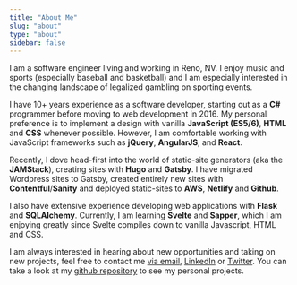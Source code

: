 ```yaml
---
title: "About Me"
slug: "about"
type: "about"
sidebar: false
---
```

<div class="fa-bullet-list">
    <p class="fa-bullet-list-item">
        <span class="fa fa-keyboard-o fa-bullet-icon"></span>I am a software engineer living and working in Reno, NV. I enjoy music and sports (especially baseball and basketball) and I am especially interested in the changing landscape of legalized gambling on sporting events.
    </p>
    <p>
        <span class="fa fa-code fa-bullet-icon"></span>I have 10+ years experience as a software developer, starting out as a <strong>C#</strong> programmer before moving to web development in 2016. My personal preference is to implement a design with vanilla <strong>JavaScript (ES5/6)</strong>, <strong>HTML</strong> and <strong>CSS</strong> whenever possible. However, I am comfortable working with JavaScript frameworks such as <strong>jQuery</strong>, <strong>AngularJS</strong>, and <strong>React</strong>.
        <p>Recently, I dove head-first into the world of static-site generators (aka the <strong>JAMStack</strong>), creating sites with <strong>Hugo</strong> and <strong>Gatsby</strong>. I have migrated Wordpress sites to Gatsby, created entirely new sites with <strong>Contentful</strong>/<strong>Sanity</strong> and deployed static-sites to <strong>AWS</strong>, <strong>Netlify</strong> and <strong>Github</strong>.</p>
        <p>I also have extensive experience developing web applications with <strong>Flask</strong> and <strong>SQLAlchemy</strong>. Currently, I am learning <strong>Svelte</strong> and <strong>Sapper</strong>, which I am enjoying greatly since Svelte compiles down to vanilla Javascript, HTML and CSS.</p>
    </p>
    <p class="fa-bullet-list-item">
        <span class="fa fa-handshake-o fa-bullet-icon"></span>I am always interested in hearing about new opportunities and taking on new projects, feel free to contact me <a href="mailto:admin@aaronluna.dev" target="_blank">via email</a>, <a href="https://www.linkedin.com/in/aaron-luna-reno-nv/" target="_blank">LinkedIn</a> or <a href="https://twitter.com/alunablog/" target="_blank">Twitter</a>. You can take a look at my <a href="https://github.com/a-luna" target="_blank">github repository</a> to see my personal projects.
    </p>
</div>
